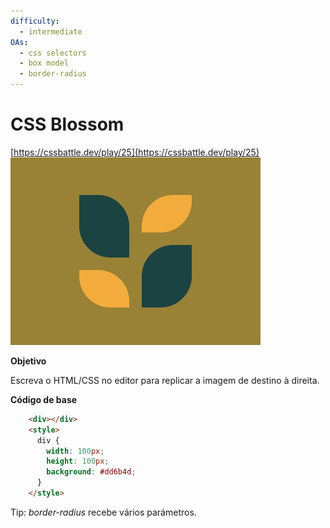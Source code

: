 ```yaml
---
difficulty:
  - intermediate
OAs:
  - css selectors
  - box model
  - border-radius
---
```


# CSS Blossom

[https://cssbattle.dev/play/25](https://cssbattle.dev/play/25)
![CSS Blossom](css-blossom.png)

__Objetivo__

Escreva o HTML/CSS no editor para replicar a imagem de destino à direita.

__Código de base__

```html
    <div></div>
    <style>
      div {
        width: 100px;
        height: 100px;
        background: #dd6b4d;
      }
    </style>
```

Tip: _border-radius_ recebe vários parámetros.